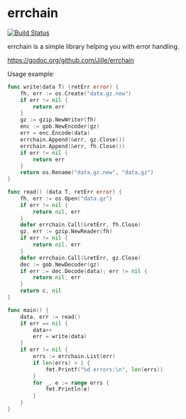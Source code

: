 # errchain

[![Build Status](https://travis-ci.org/Jille/errchain.png)](https://travis-ci.org/Jille/errchain)

errchain is a simple library helping you with error handling.

https://godoc.org/github.com/Jille/errchain

Usage example:
```go
func write(data T) (retErr error) {
	fh, err := os.Create("data.gz.new")
	if err != nil {
		return err
	}
	gz := gzip.NewWriter(fh)
	enc := gob.NewEncoder(gz)
	err = enc.Encode(data)
	errchain.Append(&err, gz.Close())
	errchain.Append(&err, fh.Close())
	if err != nil {
		return err
	}
	return os.Rename("data.gz.new", "data.gz")
}

func read() (data T, retErr error) {
	fh, err := os.Open("data.gz")
	if err != nil {
		return nil, err
	}
	defer errchain.Call(&retErr, fh.Close)
	gz, err := gzip.NewReader(fh)
	if err != nil {
		return nil, err
	}
	defer errchain.Call(&retErr, gz.Close)
	dec := gob.NewDecoder(gz)
	if err := dec.Decode(data); err != nil {
		return nil, err
	}
	return c, nil
}

func main() {
	data, err := read()
	if err == nil {
		data++
		err = write(data)
	}
	if err != nil {
		errs := errchain.List(err)
		if len(errs) > 1 {
			fmt.Printf("%d errors:\n", len(errs))
		}
		for _, e := range errs {
			fmt.Println(e)
		}
	}
}
```
